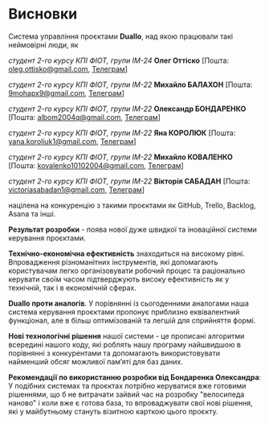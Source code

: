 # Висновки

Система управління проєктами **Duallo**, над якою працювали такі неймовірні люди, як

*студент 2-го курсу КПІ ФІОТ, групи ІМ-24*<span padding-right:5em></span> **Олег Оттіско** [Пошта: oleg.ottisko@gmail.com, <a href="https://t.me/Oleg_Ott">Телеграм</a>]

*студент 2-го курсу КПІ ФІОТ, групи ІМ-22*<span padding-right:5em></span> **Михайло БАЛАХОН** [Пошта: 9mohapx9@gmail.com, <a href="https://t.me/mibal_ua">Телеграм</a>]

*студент 2-го курсу КПІ ФІОТ, групи ІМ-22*<span padding-right:5em></span> **Олександр БОНДАРЕНКО** [Пошта: albom2004q@gmail.com, <a href="https://t.me/Dreammy_Oleksandr">Телеграм</a>]

*студент 2-го курсу КПІ ФІОТ, групи ІМ-22*<span padding-right:5em></span> **Яна КОРОЛЮК** [Пошта: yana.koroliuk1@gmail.com, <a href="https://t.me/Koroliuk_Yana">Телеграм</a>]

*студент 2-го курсу КПІ ФІОТ, групи ІМ-22*<span padding-right:5em></span> **Михайло КОВАЛЕНКО** [Пошта: kovalenko10102004@gmail.com, <a href="https://t.me/merrymike">Телеграм</a>]

*студент 2-го курсу КПІ ФІОТ, групи ІМ-22*<span padding-right:5em></span> **Вікторія САБАДАН** [Пошта: victoriasabadan1@gmail.com, <a href="https://t.me/witchkaa">Телеграм</a>]

націлена на конкуренцію з такими проєктами як GitHub, Trello, Backlog, Asana та інші.

**Результат розробки** - поява нової дуже швидкої та іноваційної системи керування проєктами.

**Технічно-економічна ефективність** знаходиться на високому рівні. Впровадження різноманітних інструментів,
які допомагають користувачам легко організовувати робочий процес та раціонально керувати своїм часом підтверджують високу ефективність як у технічній,
так і в економічній сферах.

**Duallo проти аналогів**. У порівнянні із сьогоденними аналогами наша система керування проєктами пропонує
приблизно еквівалентний функціонал, але в більш оптимізованій та легшій для сприйняття формі.

**Нові технологічні рішення** нашої системи - це прописані алгоритми всередині нашого коду,
які роблять нашу програму найшвидшою в порівнянні з конкурентами та допомагають використовувати
найменший обсяг можливої памʼяті для баз даних.

**Рекомендації по використанню розробки від Бондаренка Олександра**: У подібних системах та проєктах потрібно керуватися вже готовими
рішеннями, що б не витрачати зайвий час на розробку "велосипеда наново" і коли вже є готова база, то впроваджувати свої нові рішення,
які у майбутньому стануть візитною карткою цього проєкту.
